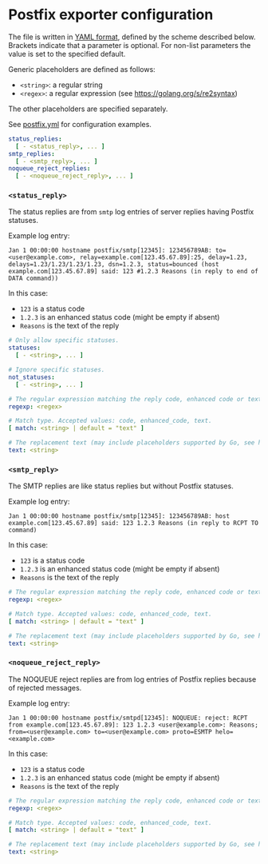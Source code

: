 # Postfix exporter configuration

The file is written in [YAML format](http://en.wikipedia.org/wiki/YAML), defined by the scheme described below.
Brackets indicate that a parameter is optional.
For non-list parameters the value is set to the specified default.

Generic placeholders are defined as follows:

* `<string>`: a regular string
* `<regex>`: a regular expression (see https://golang.org/s/re2syntax)

The other placeholders are specified separately.

See [postfix.yml](exporter/testdata/postfix.yml) for configuration examples.

```yml
status_replies:
  [ - <status_reply>, ... ]
smtp_replies:
  [ - <smtp_reply>, ... ]
noqueue_reject_replies:
  [ - <noqueue_reject_reply>, ... ]
```

### `<status_reply>`

The status replies are from `smtp` log entries of server replies having Postfix statuses.

Example log entry:

```
Jan 1 00:00:00 hostname postfix/smtp[12345]: 123456789AB: to=<user@example.com>, relay=example.com[123.45.67.89]:25, delay=1.23, delays=1.23/1.23/1.23/1.23, dsn=1.2.3, status=bounced (host example.com[123.45.67.89] said: 123 #1.2.3 Reasons (in reply to end of DATA command))
```

In this case:

* `123` is a status code
* `1.2.3` is an enhanced status code (might be empty if absent)
* `Reasons` is the text of the reply

```yml
# Only allow specific statuses.
statuses:
  [ - <string>, ... ]

# Ignore specific statuses.
not_statuses:
  [ - <string>, ... ]

# The regular expression matching the reply code, enhanced code or text.
regexp: <regex>

# Match type. Accepted values: code, enhanced_code, text.
[ match: <string> | default = "text" ]

# The replacement text (may include placeholders supported by Go, see https://pkg.go.dev/regexp#Regexp.Expand).
text: <string>
```

### `<smtp_reply>`

The SMTP replies are like status replies but without Postfix statuses.

Example log entry:

```
Jan 1 00:00:00 hostname postfix/smtp[12345]: 123456789AB: host example.com[123.45.67.89] said: 123 1.2.3 Reasons (in reply to RCPT TO command)
```

In this case:

* `123` is a status code
* `1.2.3` is an enhanced status code (might be empty if absent)
* `Reasons` is the text of the reply

```yml
# The regular expression matching the reply code, enhanced code or text.
regexp: <regex>

# Match type. Accepted values: code, enhanced_code, text.
[ match: <string> | default = "text" ]

# The replacement text (may include placeholders supported by Go, see https://pkg.go.dev/regexp#Regexp.Expand).
text: <string>
```

### `<noqueue_reject_reply>`

The NOQUEUE reject replies are from log entries of Postfix replies because of rejected messages.

Example log entry:

```
Jan 1 00:00:00 hostname postfix/smtpd[12345]: NOQUEUE: reject: RCPT from example.com[123.45.67.89]: 123 1.2.3 <user@example.com>: Reasons; from=<user@example.com> to=<user@example.com> proto=ESMTP helo=<example.com>
```

In this case:

* `123` is a status code
* `1.2.3` is an enhanced status code (might be empty if absent)
* `Reasons` is the text of the reply

```yml
# The regular expression matching the reply code, enhanced code or text.
regexp: <regex>

# Match type. Accepted values: code, enhanced_code, text.
[ match: <string> | default = "text" ]

# The replacement text (may include placeholders supported by Go, see https://pkg.go.dev/regexp#Regexp.Expand).
text: <string>
```
